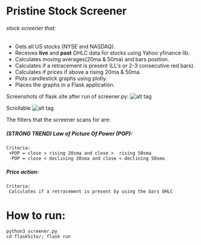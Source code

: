 # Pristine Stock Screener

###### stock screener that:

- Gets all US stocks (NYSE and NASDAQ).
- Receives **live** and **past** OHLC data for stocks using Yahoo yfinance lib.
- Calculates moving averages(20ma & 50ma) and bars position.
- Calculates if a retracement is present (LL's or 2-3 consecutive red bars).
- Calculates if prices if above a rising 20ma & 50ma. 
- Plots candlestick graphs using plotly.
- Places the graphs in a Flask application.

Screenshots of flask site after run of screener.py:
![alt tag](https://github.com/raoulbigg/Pristine-Stock-Screener/blob/master/flask-screenshot.png)

Scrollable
![alt tag](https://github.com/raoulbigg/Pristine-Stock-Screener/blob/master/flask-screenshot1.png)

The filters that the screener scans for are: 

##### (STRONG TREND) Law of Picture Of Power (POP):
	Criteria: 
	 +POP = close > rising 20sma and close >  rising 50sma
	 -POP = close < declining 20sma and close < declining 50sma


##### Price action:
	Criteria: 
	 Calculates if a retracement is present by using the bars OHLC


# How to run:
```
python3 screener.py
cd flaskSite/; flask run
```


